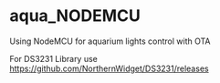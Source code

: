 # aqua_NODEMCU

Using NodeMCU for aquarium lights control with OTA

For DS3231 Library use https://github.com/NorthernWidget/DS3231/releases
